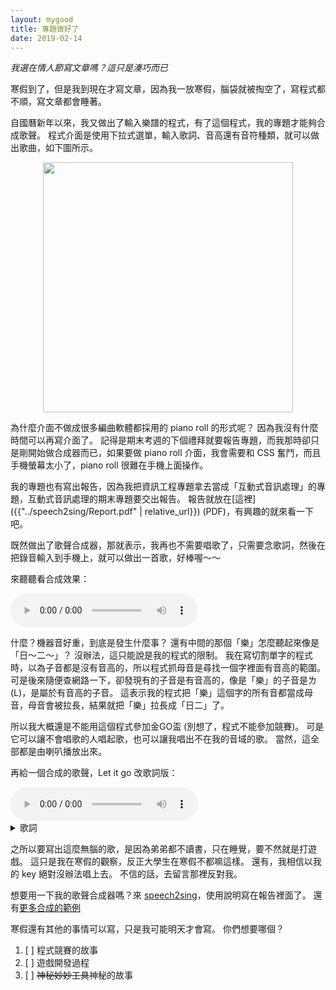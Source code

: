 ```yaml
---
layout: mygood
title: 專題做好了
date: 2019-02-14
---
```


*我選在情人節寫文章嗎？這只是湊巧而已*

寒假到了，但是我到現在才寫文章，因為我一放寒假，腦袋就被掏空了，寫程式都不順，寫文章都會睡著。

自國曆新年以來，我又做出了輸入樂譜的程式，有了這個程式，我的專題才能夠合成歌聲。
程式介面是使用下拉式選單，輸入歌詞、音高還有音符種類，就可以做出歌曲，如下圖所示。

<p style='text-align:center;'>
<img src='{{"../speech2sing/figures/makesong.png" | relative_url}}' style='height: 400px;'>
</p>

為什麼介面不做成很多編曲軟體都採用的 piano roll 的形式呢？
因為我沒有什麼時間可以再寫介面了。
記得是期末考週的下個禮拜就要報告專題，而我那時卻只是剛開始做合成器而已，如果要做 piano roll 介面，我會需要和 CSS 奮鬥，而且手機螢幕太小了，piano roll 很難在手機上面操作。

我的專題也有寫出報告，因為我把資訊工程專題拿去當成「互動式音訊處理」的專題，互動式音訊處理的期末專題要交出報告。
報告就放在[這裡]({{"../speech2sing/Report.pdf" | relative_url}}) (PDF)，有興趣的就來看一下吧。

既然做出了歌聲合成器，那就表示，我再也不需要唱歌了，只需要念歌詞，然後在把錄音輸入到手機上，就可以做出一首歌，好棒喔～～

來聽聽看合成效果：

<audio controls>
  <source src='{{"../speech2sing/sounds/生日歌.wav" | relative_url}}' type="audio/x-wav">
</audio>

什麼？機器音好重，到底是發生什麼事？
還有中間的那個「樂」怎麼聽起來像是「日～二～」？
沒辦法，這只能說是我的程式的限制。
我在寫切割單字的程式時，以為子音都是沒有音高的，所以程式抓母音是尋找一個字裡面有音高的範圍。
可是後來隨便查網路一下，卻發現有的子音是有音高的，像是「樂」的子音是ㄌ(L)，是屬於有音高的子音。
這表示我的程式把「樂」這個字的所有音都當成母音，母音會被拉長，結果就把「樂」拉長成「日二」了。

所以我大概還是不能用這個程式參加金GO盃 (別想了，程式不能參加競賽)。
可是它可以讓不會唱歌的人唱起歌，也可以讓我唱出不在我的音域的歌。
當然，這全部都是由喇叭播放出來。

再給一個合成的歌聲，Let it go 改歌詞版：

<audio controls>
  <source src='{{"../speech2sing/sounds/letitgo_brother_no_see.mp3" | relative_url}}' type="audio/x-wav">
</audio>

<details>
<summary>歌詞</summary>
{% highlight text %}
弟不看  弟不看  弟弟都不看
都不看  都不看  弟弟都不看
都在睡  弟弟都只在睡覺
弟弟都不看
弟弟都不看都只在睡覺
{% endhighlight %}
</details>

之所以要寫出這麼無腦的歌，是因為弟弟都不讀書，只在睡覺，要不然就是打遊戲。
這只是我在寒假的觀察，反正大學生在寒假不都嘛這樣。
還有，我相信以我的 key 絕對沒辦法唱上去。
不信的話，去留言那裡反對我。

想要用一下我的歌聲合成器嗎？來 [speech2sing](https://stdio2016.github.io/speech2sing/index.html)，使用說明寫在報告裡面了。
還有[更多合成的範例](https://stdio2016.github.io/speech2sing/demo.html)

寒假還有其他的事情可以寫，只是我可能明天才會寫。
你們想要哪個？
1. [ ] 程式競賽的故事
2. [ ] 遊戲開發過程
3. [ ] ~~神秘妙妙工具~~神秘的故事

<p id="hehehe" hidden>
誰說我不會唱
<audio controls>
  <source src='{{"../speech2sing/sounds/人生短短.mp3" | relative_url}}' type="audio/x-wav">
</audio>
</p>

<script>
var a = document.querySelectorAll("input[type=checkbox]");
a.forEach(function (x) {
  x.disabled = false;
  x.onclick = function () {hehehe.hidden = false;};
});
</script>
